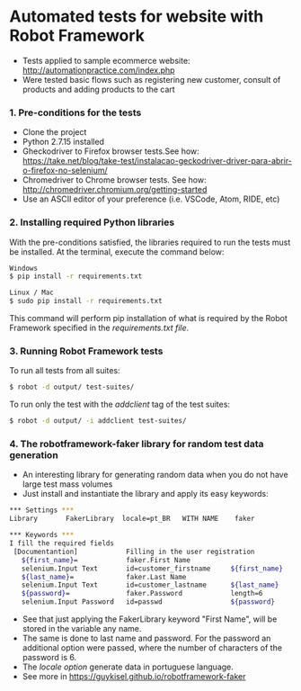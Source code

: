 # Automated tests for website with Robot Framework

- Tests applied to sample ecommerce website: http://automationpractice.com/index.php
- Were tested basic flows such as registering new customer, consult of products and adding products to the cart

### 1. Pre-conditions for the tests
- Clone the project
- Python 2.7.15 installed
- Gheckodriver to Firefox browser tests.See how: https://take.net/blog/take-test/instalacao-geckodriver-driver-para-abrir-o-firefox-no-selenium/
- Chromedriver to Chrome browser tests. See how: http://chromedriver.chromium.org/getting-started
- Use an ASCII editor of your preference (i.e. VSCode, Atom, RIDE, etc)</br>

### 2. Installing required Python libraries
With the pre-conditions satisfied, the libraries required to run the tests must be installed. At the terminal, execute the command below:
```sh
Windows
$ pip install -r requirements.txt
```
```sh
Linux / Mac
$ sudo pip install -r requirements.txt
```
This command will perform pip installation of what is required by the Robot Framework specified in the <i>requirements.txt file</i>.</br>

### 3. Running Robot Framework tests
To run all tests from all suites:
```sh
$ robot -d output/ test-suites/
```
To run only the test with the <i>addclient</i> tag of the test suites:
```sh
$ robot -d output/ -i addclient test-suites/
```
### 4. The robotframework-faker library for random test data generation
 - An interesting library for generating random data when you do not have large test mass volumes
 - Just install and instantiate the library and apply its easy keywords:
 ```sh
 *** Settings ***
 Library       FakerLibrary  locale=pt_BR   WITH NAME    faker
 
 *** Keywords ***
 I fill the required fields
  [Documentantion]            Filling in the user registration
    ${first_name}=            faker.First Name
    selenium.Input Text       id=customer_firstname     ${first_name}
    ${last_name}=             faker.Last Name
    selenium.Input Text       id=customer_lastname      ${last_name}
    ${password}=              faker.Password            length=6
    selenium.Input Password   id=passwd                 ${password}
 ```
- See that just applying the FakerLibrary keyword "First Name", will be stored in the variable any name.
- The same is done to last name and password. For the password an additional option were passed, where the number of characters of the password is 6.
- The <i>locale option</i> generate data in portuguese language.
- See more in https://guykisel.github.io/robotframework-faker
 
 
